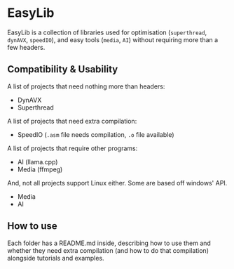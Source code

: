 # EasyLib
EasyLib is a collection of libraries used for optimisation (`superthread`, `dynAVX`, `speedIO`), and easy tools (`media`, `AI`) without requiring more than a few headers.

## Compatibility &amp; Usability
A list of projects that need nothing more than headers:
* DynAVX
* Superthread

A list of projects that need extra compilation:
* SpeedIO (`.asm` file needs compilation, `.o` file available)

A list of projects that require other programs:
* AI (llama.cpp)
* Media (ffmpeg)

And, not all projects support Linux either. Some are based off windows' API.
* Media
* AI

## How to use
Each folder has a README.md inside, describing how to use them and whether they need extra compilation (and how to do that compilation) alongside tutorials and examples.